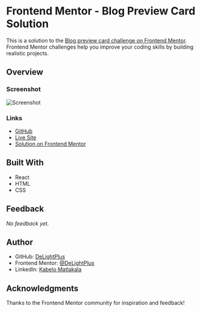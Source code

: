 # Frontend Mentor - Blog Preview Card Solution

This is a solution to the [Blog preview card challenge on Frontend Mentor](https://www.frontendmentor.io/challenges/blog-preview-card-ckPaj01IcS). Frontend Mentor challenges help you improve your coding skills by building realistic projects.

## Overview

### Screenshot

![Screenshot](../../assets/previews/getting-started/blog-preview.jpg)

### Links

- [GitHub](https://github.com/DeLightPlus/DeLightPlus.github.io/tree/main/public/frontend-mentor-challenges/getting_started/blog-preview-card)
- [Live Site](https://delightplus.github.io/frontend-mentor-challenges/getting_started/blog-preview-card/index.html)
- [Solution on Frontend Mentor](https://www.frontendmentor.io/solutions/blog-preview-card-with-html-and-css-9mMBITX0-a)

## Built With

- React
- HTML
- CSS

## Feedback

_No feedback yet._

## Author

- GitHub: [DeLightPlus](https://github.com/DeLightPlus)
- Frontend Mentor: [@DeLightPlus](https://www.frontendmentor.io/profile/DeLightPlus)
- LinkedIn: [Kabelo Matlakala](https://www.linkedin.com/in/kabelo-matlakala/)

## Acknowledgments

Thanks to the Frontend Mentor community for inspiration and feedback!
